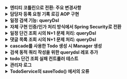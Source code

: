 
<details>
<summary><b>엔티티 코틀린으로 전환: 주요 변경사항</b></summary>

- @Getter 제거: 코틀린의 프로퍼티는 기본적으로 getter 자동 생성
- 클래스 참조: ``::class`` 사용
- 프로퍼티 선언
  - pk(id)는 val로 선언 가능: jpa 구현체가 reflection을 통해 값을 할당하므로 불변으로 선언해도 됨
  - createdAt은 var로 선언: val로 선언하면 처음 클래스 생성자가 올라올 떄 null로 설정되므로 var로 설정해야 한다. 어차피 updateable = false에 의해 수정 막아진다
  - static 메서드: companion opbject 안에 구현
  - 기본값 처리: 널이 불가능한 컬럼은 생성자에서 기본값 지정 필요
  - 컬렉션 처리
    - 초기화: jpa에서는 변경 가능한 컬렉션이 필요하므로 MutuableList 사용
    - 빈 컬렉션: emptyList() 대신 mutubalListOf() 사용
  - 어노테이션 관련
    - cascade 타입 지정: 어노테이션의 배열 파라미터를 []로 표현
  - 생성자 처리
    - protected 생성자: @NoArgs(access = PROTECTED) 대신 protected consturctor 사용
      - kotlin-jpa 플러그인 사용 시 protected consturctor에 필드를 포함하더라도 jpa가 필요로 하는 빈 protected 생성자를 자동 생성해줌
      - 플러그인 없다면 별도로 no-args 생성자 명시적 구현 필요

</details>

<details>
<summary><b>담당자 등록 요청 기록 로깅 AOP 구현</b></summary>

일정에 담당자 등록 요청이 들어올 때 해당 내용에 대한 로그를 기록하게 되었다

담당자 등록과는 별개로 로그 테이블에는 항상 요청 로그가 남아야 한다

우선 다음과 같은 로깅 요구사항이 있다:

- 담당자 등록 요청이 실패해도 해당 로그가 남아야 한다
- 로그 생성 시간이 같이 저장되어야 한다
- 상세 메시지가 들어가야 한다

로깅 기능에서 발생 가능한 오류 수준은 다음과 같이 정의했다

먼저 시스템에서 로그는 핵심 기능이 아니라 부가 기능으로 판단했다

- **로그 저장에 실패** → 부가적인 문제이므로 warn 로그만 남기도록 한다
- **로그 컨텍스트 생성 실패** → 이 경우는 시스템이 예상하는 기본 전제 조건 검증에 실패한 경우이다. 즉 AOP 설정이나 메서드 시그니처가 예상과 다르게 변경되었다는 것이고 AOP가 동작하기 위한 시스템 구조에 문제가 발생했다는 것이므로 error로그를 남기고 오류를 던지도록 한다

로그 데이터의 특성 상 비즈니스 로직의 성공/실패 여부와 관계없이 반드시 저장되어야 한다

즉 로그 저장 실패가 비즈니스 로직 실행에 영향을 주면 안된다

따라서 비즈니스 트랜잭션과 로그 저장 트랜잭션을 분리해서 로깅이 이루어지도록 한다

담당자 등록 요청 메서드가 호출될 때 전후로 로깅 AOP가 작동하도록 설계하려 한다

요청이 들어오면  ‘AOP 프록시 → 트랜잭션 프록시 → 비즈니스 로직’ 이런 프록시 체인을 타게 할 것이다

이에 대한 상세 실행 순서는 다음과 같다:

1. **@Around 어드바이스 시작**
2. **@Transactional 트랜잭션 시작 (ManagerService.saveManager())**
3. **joinPoint.proceed() 실행**
4. **로그 저장 메서드 호출 (REQUIRES_NEW로 새 트랜잭션 생성)**
5. **@Transacional 트랜잭션 종료 (ManagerService.saveManager())**
6. **@Around 어드바이스 종료**


로그 저장 메서드는 아래와 같이 생성했다

```java
@Service
@RequiredArgsConstructor
@Transactional(readOnly = true)
public class ManagerReqLogService {

    private final ManagerReqLogRepository logRepository;

    @Transactional(propagation = Propagation.REQUIRES_NEW)
    public void saveLog(ManagerSaveRequest managerSaveRequest, ManagerReqStatus status, User user, Long todoId, String message){
        ManagerReqLog log = ManagerReqLog.builder()
                .requestUserId(user.getId())
                .targetUserId(managerSaveRequest.getManagerUserId())
                .todoId(todoId)
                .status(status)
                .message(message)
                .build();
        logRepository.save(log);
    }
}
```



로그 저장 시 상세 내용을 같이 넣어줄 것이다

**ManagerLogMessage** ENUM을 만들어서 비즈니스 성공/실패와 발생 가능한 오류 상황에 대한 상세 메시지를 관리하도록 했다



AOP에서 사용할 데이터는 별도의 객체로 만들어서 관리하도록 한다

이렇게 별도로 분리하지 않으면 AOP가 로깅에 필요한 모든 세부 사항을 관리해야 하고 로깅 요구 사항이 변경됐을 때 유연성이 떨어지게 된다

**ManagerLogContext**라는 이름으로 다음과 같이 생성했다

여기서 캐스팅, 유효성 검증과 에러 처리를 수행하도록 한다

```java
@Getter
@Slf4j
public class ManagerLogContext {
    public static final int ARGS_COUNT = 3;
    private final User user;
    private final Long todoId;
    private final ManagerSaveRequest request;

    private ManagerLogContext(User user, Long todoId, ManagerSaveRequest request) {
        this.user = user;
        this.todoId = todoId;
        this.request = request;
    }

    public static ManagerLogContext validateAndCreate(Object[] args){
        validateArgs(args);
        return new ManagerLogContext(
                (User) args[0],
                (Long) args[1],
                (ManagerSaveRequest) args[2]
        );
    }

    private static void validateArgs(Object[] args) {
        validateArgsCount(args);
        validateArgsType(args);
    }

    private static void validateArgsCount(Object[] args) {
        if (args.length != ARGS_COUNT) {
            String errorMsg = ManagerLogMessage.INVALIDATE_ARGS_COUNT.format(ARGS_COUNT, args.length);
            log.error("ManagerLogContext 생성 실패: {}", errorMsg);
            throw new ServerException(errorMsg);
        }
    }

    private static void validateArgsType(Object[] args) {
        if (!(args[0] instanceof User)) {
            String errorMsg = ManagerLogMessage.INVALIDATE_USER_TYPE.format(args[0]!= null? args[0].getClass().getName(): "null");
            log.error("ManagerLogContext 생성 실패: {}", errorMsg);
            throw new ServerException(errorMsg);
        }
        if (!(args[1] instanceof Long)) {
            String errorMsg = ManagerLogMessage.INVALIDATE_TODO_ID_TYPE.format(args[1] != null ? args[1].getClass().getName() : "null");
            log.error("ManagerLogContext 생성 실패: {}", errorMsg);
            throw new ServerException(errorMsg);
        }
        if (!(args[2] instanceof ManagerSaveRequest)) {
            String errorMsg = ManagerLogMessage.INVALIDATE_REQUEST_TYPE.format(args[2] != null ? args[2].getClass().getName() : "null");
            log.error("ManagerLogContext 생성 실패: {}", errorMsg);
            throw new ServerException(errorMsg);
        }
    }
}
```

이제 담당자 저장 메서드를 포인트컷으로 하는 @Around 어드바이스를 구현해준다

여기서 @After가 아니라 @Around로 하는 이유는 다음과 같다

- **메서드 실행 결과에 따라 처리를 다르게 해야 함**
    - **성공 시** → SUCCESS 상태로 로그 저장
    - **실패 시** → FAIL 상태로 로그 저장
- **예외 종류에 따라 다르게 처리해야 함**
    - 비즈니스 검증 실패
    - 그 외 Exception → 내부 오류로 처리한다
- **예외를 처리하되 다시 발생한 오류를 던져야 한다**
    - 로그 저장 후에도 원래 발생한 예외를 내보내야 하기 때문이다

```java
@Aspect
@Component
@RequiredArgsConstructor
@Slf4j
public class ManagerReqLogAspect {
    private static final String MANAGER_SAVE_POINTCUT =
            "execution(* org.example.expert.domain.manager.service.ManagerService.saveManager(..))";

    private final ManagerReqLogService logService;

    @Around(MANAGER_SAVE_POINTCUT)
    public Object logManagerAssignment(ProceedingJoinPoint joinPoint) throws Throwable{
        ManagerLogContext managerLogContext = ManagerLogContext.validateAndCreate(joinPoint.getArgs());
        try{
            Object result = joinPoint.proceed();
            String message = ManagerLogMessage.ASSIGNED_SUCCESS.format(managerLogContext.getRequest().getManagerUserId(), managerLogContext.getTodoId());
            saveLog(managerLogContext, message, ManagerReqStatus.SUCCESS, null);
            return result;
        }catch (InvalidRequestException e) {
            String message = ManagerLogMessage.ASSIGNED_FAIL.format(e.getMessage(), managerLogContext.getTodoId(), managerLogContext.getRequest().getManagerUserId());
            saveLog(managerLogContext, message, ManagerReqStatus.FAIL, e);
            throw e;
        }catch(Exception e){
            String message = ManagerLogMessage.INTERNAL_FAIL.format(e.getMessage(), managerLogContext.getTodoId(), managerLogContext.getRequest().getManagerUserId());
            saveLog(managerLogContext, message, ManagerReqStatus.FAIL, e);
            throw e;
        }
    }

    private void saveLog (ManagerLogContext context, String message, ManagerReqStatus status, Exception originalError) {
        try {
            logService.saveLog(context.getRequest(), status, context.getUser(), context.getTodoId(), message);
        } catch (Exception logError) {
            if (originalError == null) {
                log.error(ManagerLogMessage.LOG_SAVE_FAIL_WITH_ERROR.getFormat(), logError.getMessage(), logError);
            } else {
                log.error(ManagerLogMessage.LOG_SAVE_FAIL_WITH_ERROR.getFormat(), originalError.getMessage(), logError.getMessage(), logError);
            }
        }
    }
}
```

ManagerService의 saveManager()가 실행되면 포인트 컷이 트리거 되면서 **`logManagerAssignment()`**가 실행된다

먼저 AOP 진입점에서 로깅에 필요한 컨텍스트를 준비한다

이 시점에서 모든 필요한 파라미터의 유효성 검증이 이루어진다

```java
ManagerLogContext managerLogContext = ManagerLogContext.validateAndCreate(joinPoint.getArgs());
```

이후 saveManager()를 진행하고 try-catch 내에서 결과에 따른 메시지를 생성한다

예외 처리는 세 가지 케이스로 구분했다

- **비즈니스 정상 실행**
- **비즈니스 로직 검증 실패**
- **예상치 못한 오류**

각 상황 별로 적절한 메시지 템플릿을 사용해서 컨텍스트에서 필요한 정보를 추출한 후 메시지를 포맷팅한다

```java
    @Around(MANAGER_SAVE_POINTCUT)
    public Object logManagerAssignment(ProceedingJoinPoint joinPoint) throws Throwable{
        ManagerLogContext managerLogContext = ManagerLogContext.validateAndCreate(joinPoint.getArgs());
        try{
            Object result = joinPoint.proceed();
            String message = ManagerLogMessage.ASSIGNED_SUCCESS.format(managerLogContext.getRequest().getManagerUserId(), managerLogContext.getTodoId());
            saveLog(managerLogContext, message, ManagerReqStatus.SUCCESS, null);
            return result;
        }catch (InvalidRequestException e) {
            String message = ManagerLogMessage.ASSIGNED_FAIL.format(e.getMessage(), managerLogContext.getTodoId(), managerLogContext.getRequest().getManagerUserId());
            saveLog(managerLogContext, message, ManagerReqStatus.FAIL, e);
            throw e;
        }catch(Exception e){
            String message = ManagerLogMessage.INTERNAL_FAIL.format(e.getMessage(), managerLogContext.getTodoId(), managerLogContext.getRequest().getManagerUserId());
            saveLog(managerLogContext, message, ManagerReqStatus.FAIL, e);
            throw e;
        }
    }
```

**`saveLog()`**에서 로그를 저장하는 기능을 수행한다

```java
    private void saveLog (ManagerLogContext context, String message, ManagerReqStatus status, Exception originalError) {
        try {
            logService.saveLog(context.getRequest(), status, context.getUser(), context.getTodoId(), message);
        } catch (Exception logError) {
            if (originalError == null) {
                log.error(ManagerLogMessage.LOG_SAVE_FAIL_WITH_ERROR.getFormat(), logError.getMessage(), logError);
            } else {
                log.error(ManagerLogMessage.LOG_SAVE_FAIL_WITH_ERROR.getFormat(), originalError.getMessage(), logError.getMessage(), logError);
            }
        }
    }
```

앞서 언급했던 것처럼 비즈니스 로직과 로그 저장이 별도의 트랜잭션으로 분리되어 있어서 REQUIRES_NEW를 통해 로그 저장의 독립성이 보장된다

로그 저장에 실패한 경우 에러 로깅을 남기도록 했다

에러 로깅은 정상 케이스(비즈니스)에서 로그 저장에 실패한 경우와 또 다른 에러 상황에서 로그 저장 실패한 경우로 분기 된다

이렇게 간단히 요구사항에 따른 로깅 기능을 구현해봤다

현재는 동기적으로 로그를 저장하고 있지만 시스템 규모가 커지면 로그 저장을 비동기로 처리하거나 배치 처리로 한꺼번에 처리하는 방식을 고려해볼 수 있을 거 같다





</details>

<details>
<summary><b>일정 검색 기능: queryDsl</b></summary>

### 기능 설명
- 키워드(일정 제목, 일정 담당자 닉네임)와 생성일 구간으로 일정 검색
- 페이징 처리 적용
- 각 일정의 댓글 수와 담당자 수 집계
- 담당자 상세 정보(id, 닉네임) 함께 조회


### 구현 상세
#### 1. 메인 쿼리(searchTodosByFilter)
- 일정 기본 정보와 함께 댓글 수, 담당자 수 서브쿼리로 조회
- 일정 id로 중복 제거
- 매니저와 유저 조인하여 검색 필터링
- 생성일 기준 내림차순 정렬
#### 2. 담당자 정보 조회(getManagerMap)
- 조회된 일정 id 목록 기반으로 담당자 정보 별도 조회 (전역 batch size 설정)
- 담당자 id와 닉네임 정보 반환
- 일정 id를 key로 하는 Map으로 그룹화해서 최종 응답 생성 시 매핑에 사용
#### 3. 검색 조건 처리(createSearchFilter)
- 키워드 검색: 일정 제목 또는 담당자 닉네임에 포함된 문자열 검색
- 기간 검색: 시작일시와 종료일시 범위 내 일정 검색
- null값 처리


</details>


<details>
<summary><b>자체 구현 인증/인가 처리 방식에서 Spring Security로 전환</b></summary>

- 기존 커스텀 JWT 필터 기반 인증 체계에서 Spring Security 프레임워크로 전환
  - 기존 관련 파일들 /legacy 디렉터리로 이동

### Spring Security 설정
- JWT 기반의 Stateless 인증 구현
- 주요 보안 설정:
    - CORS 설정 활성화
    - CSRF 보호 비활성화
    - Session 미사용 (STATELESS)
    - Form 로그인 비활성화
    - HTTP Basic 인증 비활성화

### API 접근 권한
- 인증 없이 접근 가능: `/auth/**`
- 관리자 전용: `/admin/**`
- 그 외 엔드포인트: 인증 필요

### Custom Filters
1. JwtExceptionFilter: JWT 관련 예외 처리
2. JwtAuthenticationFilter: 로그인 및 JWT 토큰 발급
3. JwtAuthorizationFilter: JWT 토큰 검증 및 인가 처리

### 보안 예외 처리
- CustomAuthenticationEntryPoint: 인증 실패 처리
- CustomAccessDeniedHandler: 인가 실패 처리

</details>




<details>
<summary><b>일정 단건 조회 시의 N+1 문제 처리: queryDsl</b></summary>

  - 기존 코드
    -  Todo 조회할 때 User를 페치 조인으로 가져오지 않아 Todo.getUser().getXXX()를 수행할 때 추가 쿼리 발생
  - 개선
    - querydsl을 사용해 Todo 조인 시 User 페치 조인

```java
    public Optional<Todo> findByIdWithUser(Long todoId){
        return Optional.ofNullable(
                queryFactory
                        .selectFrom(todo)
                        .leftJoin(todo.user).fetchJoin()
                        .where(todo.id.eq(todoId))
                        .fetchFirst()
        );
    }
```



</details>



<details>
     <summary><b>댓글 목록 조회 시의 N+1 문제 처리: queryDsl</b></summary>

**- 기존 코드**
  - Todo가 존재하는지 여부 검증 안하고 바로 Todo의 댓글 목록 조회
  - Comment를 조회할 때 User를 페치 조인으로 가져오지 않아 Comment.getUser().getXXX()를 수행할 때 추가 쿼리가 나가고 있음
  - Comment 페이징 처리 없이 전체 반환하고 있음

**- 개선**
  - todo가 존재하는지 검증하는 코드 추가 
  - queryDSL 사용하여 프로젝션과 페이징 수행
  - 페이징 정보와 전체 댓글 목록 반환 위해 CommentListRespDto 추가
  
**- 단위 테스트 진행**
  - todo 댓글 목록 페이징 조회 성공 테스트
  - todo 댓글 목록 페이징 조회 성공 테스트: 댓글이 없는 경우
  - todo 댓글 목록 페이징 조회 성공 테스트: 페이지 번호가 총 페이지 수 초과하면 빈 목록 반환
  - todo 댓글 목록 페이징 조회 실패 테스트: 존재하지 않는 할일

```java
@Repository
@RequiredArgsConstructor
@Transactional(readOnly = true)
public class CommentQueryDslRepositoryImpl implements CommentQueryDslRepository{

    private final JPAQueryFactory queryFactory;

    @Override
    public Page<CommentResponse> getCommentsWithUserByTodoId(Long todoId, Pageable pageable) {
        List<CommentResponse> commentList = queryFactory
                .select(Projections.constructor(CommentResponse.class,
                        comment.id,
                        comment.contents,
                        Projections.constructor(UserResponse.class,
                                comment.user.id,
                                comment.user.email)
                ))
                .from(comment)
                .leftJoin(comment.user)
                .where(comment.todo.id.eq(todoId))
                .offset(pageable.getOffset())
                .limit(pageable.getPageSize())
                .fetch();

        Long totalCount = getTotalCount(todoId);

        return new PageImpl<>(commentList, pageable, totalCount);
    }

    private Long getTotalCount(Long todoId){
        return queryFactory
                        .select(comment.count())
                        .from(comment)
                        .where(comment.todo.id.eq(todoId))
                        .fetchOne();
    }
}
```





</details>






<details>
     <summary><b>cascade를 사용한 Todo 생성 시 Manager 생성</b></summary>
 - cascade 옵션을 PERSIST로 지정하여 Todo가 생성될 때 managers 컬렉션에 있는 Manager 엔티티도 함께 저장되도록 수정

```java
    @OneToMany(mappedBy = "todo", cascade = CascadeType.PERSIST)
    private List<Manager> managers = new ArrayList<>();

    public Todo(String title, String contents, String weather, User user) {
        this.title = title;
        this.contents = contents;
        this.weather = weather;
        this.user = user;
        this.managers.add(new Manager(user, this));
    }
```
</details>

<details>
    <summary><b>검색 동적 쿼리 작성을 위한 querydsl 레포 추가</b></summary>
    
- 검색 시 추가된 요구 조건
   - 일정의 weather로 검색할 수 있어야 함
   - 일정 수정일 구간으로 검색할 수 있어야 함

1) 
우선 검색 조건과 페이징 값을 TodoSearchReqDto 객체를 통해 받도록 수정

2)
검색 조건을 동적으로 적용해야 하고 페치 조인과 페이징이 들어가야 함

TypeQuery를 통해 구현하면 코드가 복잡해지고 이로 인한 가독성과 유지 보수성이 떨어져서
queryDSL을 사용한 검색용 레포를 추가 생성해 다음과 같이 구현
```java
@RequiredArgsConstructor
@Repository
@Transactional(readOnly = true)
public class TodoSearchRepository {

    private final JPAQueryFactory queryFactory;

  /**
   * 필터 조건에 따라 Todo 엔티티 목록을 페이징하여 조회합니다
   * 조회 시 Todo 작성자 정보를 함께 fetch join으로 가져옵니다
   *
   * @param todoListReqDto 필터 조건 (날씨, 수정일 범위)
   * @param pageable 페이징 정보
   * @return 조회된 Todo 엔티티 목록과 페이징 정보가 포함된 Page 객체
   */
  public Page<Todo> findTodosByFilter(TodoListReqDto todoListReqDto, Pageable pageable){
    List<Todo> todoList = queryFactory
            .selectFrom(todo)
            .leftJoin(todo.user, user).fetchJoin()
            .where(createFindFilter(todoListReqDto))
            .offset(pageable.getOffset())
            .limit(pageable.getPageSize())
            .orderBy(todo.modifiedAt.desc())
            .fetch();

    Long totalCount = getTotalCountWithFindFilter(todoListReqDto);

    return new PageImpl<>(todoList, pageable, totalCount);
  }

  private BooleanExpression containsWeather(String keyword){
    return todo.weather.contains(keyword);
  }
  

  private BooleanBuilder createFindFilter(TodoListReqDto todoListReqDto){
    BooleanBuilder builder = new BooleanBuilder();

    //날씨 검색
    Optional.ofNullable(todoListReqDto.getWeather())
            .filter(StringUtils::hasText)
            .ifPresent(weather -> builder.and(containsWeather(weather)));

    //수정일 기간 검색
    Optional.ofNullable(betweenModifiedAt(
            todoListReqDto.getStartDateTime(),
            todoListReqDto.getEndDateTime()
    )).ifPresent(builder::and);

    return builder;
  }


  private Long getTotalCountWithFindFilter(TodoListReqDto todoListReqDto) {
    return Optional.ofNullable(queryFactory
                    .select(todo.count())
                    .from(todo)
                    .where(createFindFilter(todoListReqDto))
                    .fetchOne())
            .orElse(0L);
  }

  private BooleanExpression betweenModifiedAt(LocalDateTime startDate, LocalDateTime endDate){
    return combinePredicates(
            startDate != null? todo.modifiedAt.goe(startDate):null,
            endDate != null? todo.modifiedAt.loe(endDate):null
    );
  }


  private BooleanExpression combinePredicates(BooleanExpression... expressions){
    return Arrays.stream(expressions)
            .filter(Objects::nonNull)
            .reduce(BooleanExpression::and)
            .orElse(null);
  }

}
```

3)
기존 페이지 메타 데이터를 전부 내보내고 있던 것을 TodoListRespDto를 통해 선택적으로 값이 나가도록 수정
</details>

<details>
    <summary><b>todo 단건 조회 실패 컨트롤러 테스트</b></summary>

- 기존 코드
```java
    @Test
    void todo_단건_조회_시_todo가_존재하지_않아_예외가_발생한다() throws Exception {
        // given
        long todoId = 1L;

        // when
        when(todoService.getTodo(todoId))
                .thenThrow(new InvalidRequestException("Todo not found"));

        // then
        mockMvc.perform(get("/todos/{todoId}", todoId))
                .andExpect(status().isOk())
                .andExpect(jsonPath("$.status").value(HttpStatus.OK.name()))
                .andExpect(jsonPath("$.code").value(HttpStatus.OK.value()))
                .andExpect(jsonPath("$.message").value("Todo not found"));
    }
```

핸들러에서 InvalidRequestException이 발생했을 때 상태 코드를 BadRequest로 고정해서 응답을 반환하고 있음에 따라 기존 테스트 코드에서 200을 기대하고 있는 것을 400으로 수정

- 수정된 코드
```java
    @Test
    void todo_단건_조회_시_todo가_존재하지_않아_예외가_발생한다() throws Exception {
        // given
        long todoId = 1L;

        // when
        when(todoService.getTodo(todoId))
                .thenThrow(new InvalidRequestException("Todo not found"));

        // then
        mockMvc.perform(get("/todos/{todoId}", todoId))
                .andExpect(status().isBadRequest())
                .andExpect(jsonPath("$.status").value(HttpStatus.BAD_REQUEST.name()))
                .andExpect(jsonPath("$.code").value(HttpStatus.BAD_REQUEST.value()))
                .andExpect(jsonPath("$.message").value("Todo not found"));
    }
```
</details>

<details>
    <summary><b>관리자 로그</b></summary>

- 기존 코드
```java
    @After("execution(* org.example.expert.domain.user.controller.UserController.getUser(..))")
    public void logAfterChangeUserRole(JoinPoint joinPoint) {
        String userId = String.valueOf(request.getAttribute("userId"));
        String requestUrl = request.getRequestURI();
        LocalDateTime requestTime = LocalDateTime.now();

        log.info("Admin Access Log - User ID: {}, Request Time: {}, Request URL: {}, Method: {}",
                userId, requestTime, requestUrl, joinPoint.getSignature().getName());
    }
```

UserAdminController 클래스의 changeUserRole() 메소드가 실행 전 동작해야하므로 아래와 같이 수정
- 메서드명을 logAfterChangeUserRole에서 logBeforeChangeUserRole로 변경
- @Before 어노테이션으로 변경하고 해당 메서드 경로 지정

```java
    @Before("execution(* org.example.expert.domain.user.controller.UserAdminController.changeUserRole(..))")
    public void logBeforeChangeUserRole(JoinPoint joinPoint) {
        String userId = String.valueOf(request.getAttribute("userId"));
        String requestUrl = request.getRequestURI();
        LocalDateTime requestTime = LocalDateTime.now();

        log.info("Admin Access Log - User ID: {}, Request Time: {}, Request URL: {}, Method: {}",
                userId, requestTime, requestUrl, joinPoint.getSignature().getName());
    }
```
</details>

<details>
    <summary><b>TodoService의 saveTodo() 에서의 오류</b></summary>

- 기존 코드

```java
@Service
@RequiredArgsConstructor
@Transactional(readOnly = true)
public class TodoService {

    private final TodoRepository todoRepository;
    private final WeatherClient weatherClient;

    public TodoSaveResponse saveTodo(AuthUser authUser, TodoSaveRequest todoSaveRequest) {
        User user = User.fromAuthUser(authUser);

        String weather = weatherClient.getTodayWeather();

        Todo newTodo = new Todo(
                todoSaveRequest.getTitle(),
                todoSaveRequest.getContents(),
                weather,
                user
        );
        Todo savedTodo = todoRepository.save(newTodo);

        return new TodoSaveResponse(
                savedTodo.getId(),
                savedTodo.getTitle(),
                savedTodo.getContents(),
                weather,
                new UserResponse(user.getId(), user.getEmail())
        );
    }
    //....
}
```
여기서 `[Connection is read-only. Queries leading to data modification are not allowed] [insert into todos (contents,created_at,modified_at,title,user_id,weather) values (?,?,?,?,?,?)]` 오류가 발생한다 하던데<br>

트랜잭션이 읽기 전용으로 시작되어도 SimpleJpaRepository.class의 save()를 호출할 때 save()에 달려있는 트랜잭션에 의해 쓰기 작업으로 재정의되기 때문에 커밋 후 쓰기 작업이 DB에 정상적으로 반영된다고 생각합니다<br>
혹시 yaml에서 db 커넥션을 읽기 전용으로 가져오도록 지정한 상황에서 위 오류가 발생한 것인지를 확인하기 위해 `hikari.read-only=true` 상황에서 테스트를 해보았으나 쓰기 작업이 성공함을 확인했습니다<br>

우선 명시적으로 메서드 레벨에서 readOnly를 재정의하도록 @Transactional을 추가해 코드 의도가 들어나게만 개선합니다
</details>
